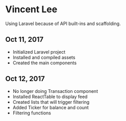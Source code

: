 # Vincent Lee  

Using Laravel because of API built-ins and scaffolding.

## Oct 11, 2017  

- Initialized Laravel project  
- Installed and compiled assets  
- Created the main components

## Oct 12, 2017  

- No longer doing Transaction component
- Installed ReactTable to display feed  
- Created lists that will trigger filtering
- Added Ticker for balance and count  
- Filtering functions